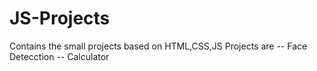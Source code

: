 # JS-Projects
Contains the small projects based on HTML,CSS,JS
Projects are
-- Face Detecction
-- Calculator
